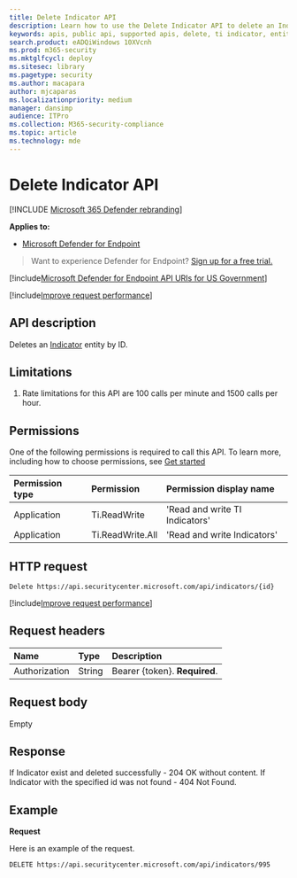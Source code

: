 ```yaml
---
title: Delete Indicator API
description: Learn how to use the Delete Indicator API to delete an Indicator entity by ID in Microsoft Defender for Endpoint.
keywords: apis, public api, supported apis, delete, ti indicator, entity, id
search.product: eADQiWindows 10XVcnh
ms.prod: m365-security
ms.mktglfcycl: deploy
ms.sitesec: library
ms.pagetype: security
ms.author: macapara
author: mjcaparas
ms.localizationpriority: medium
manager: dansimp
audience: ITPro
ms.collection: M365-security-compliance
ms.topic: article
ms.technology: mde
---
```


# Delete Indicator API

[!INCLUDE [Microsoft 365 Defender rebranding](../../includes/microsoft-defender.md)]

**Applies to:**
- [Microsoft Defender for Endpoint](https://go.microsoft.com/fwlink/p/?linkid=2154037)

> Want to experience Defender for Endpoint? [Sign up for a free trial.](https://www.microsoft.com/microsoft-365/windows/microsoft-defender-atp?ocid=docs-wdatp-exposedapis-abovefoldlink)  

[!include[Microsoft Defender for Endpoint API URIs for US Government](../../includes/microsoft-defender-api-usgov.md)]

[!include[Improve request performance](../../includes/improve-request-performance.md)]


## API description
Deletes an [Indicator](ti-indicator.md) entity by ID.


## Limitations
1. Rate limitations for this API are 100 calls per minute and 1500 calls per hour.


## Permissions
One of the following permissions is required to call this API. To learn more, including how to choose permissions, see [Get started](apis-intro.md)

Permission type |	Permission	|	Permission display name
:---|:---|:---
Application |	Ti.ReadWrite |	'Read and write TI Indicators'
Application |	Ti.ReadWrite.All |	'Read and write Indicators'


## HTTP request
```
Delete https://api.securitycenter.microsoft.com/api/indicators/{id}
```

[!include[Improve request performance](../../includes/improve-request-performance.md)]

## Request headers

Name | Type | Description
:---|:---|:---
Authorization | String | Bearer {token}. **Required**.


## Request body
Empty

## Response
If Indicator exist and deleted successfully - 204 OK without content.
If Indicator with the specified id was not found - 404 Not Found.

## Example

**Request**

Here is an example of the request.

```http
DELETE https://api.securitycenter.microsoft.com/api/indicators/995
```
